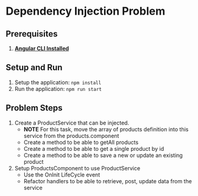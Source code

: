 # Dependency Injection Problem

## Prerequisites
1. **[Angular CLI Installed](https://github.com/angular/angular-cli#installation)**

## Setup and Run	
1. Setup the application: `npm install`
1. Run the application: `npm run start`

## Problem Steps
1. Create a ProductService that can be injected.
	* **NOTE** For this task, move the array of products definition into this service from the products.component
	* Create a method to be able to getAll products
	* Create a method to be able to get a single product by id
	* Create a method to be able to save a new or update an existing product
1. Setup ProductsComponent to use ProductService
	* Use the OnInit LifeCycle event
	* Refactor handlers to be able to retrieve, post, update data from the service
